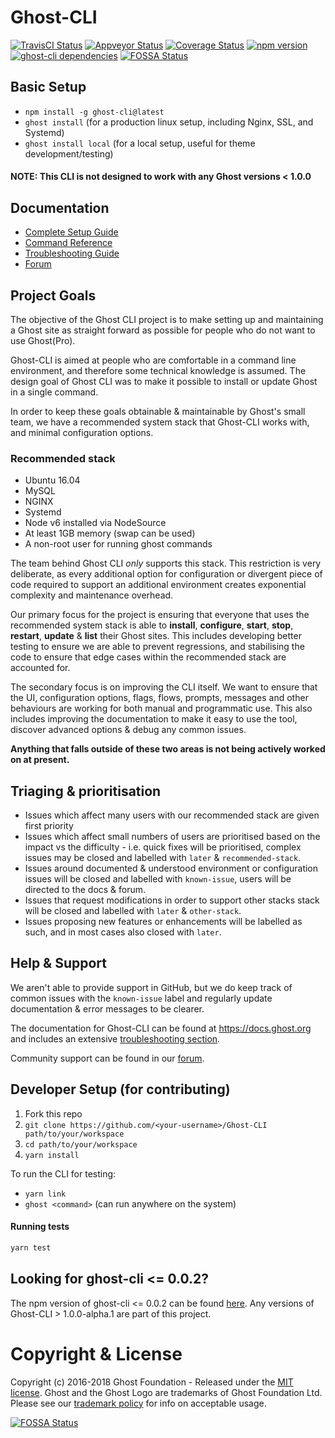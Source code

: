 # Ghost-CLI

[![TravisCI Status](https://travis-ci.org/TryGhost/Ghost-CLI.svg?branch=master)](https://travis-ci.org/TryGhost/Ghost-CLI)
[![Appveyor Status](https://ci.appveyor.com/api/projects/status/drkas41sgvbdn9ca?svg=true)](https://ci.appveyor.com/project/acburdine/ghost-cli)
[![Coverage Status](https://coveralls.io/repos/github/TryGhost/Ghost-CLI/badge.svg?branch=master)](https://coveralls.io/github/TryGhost/Ghost-CLI?branch=master)
[![npm version](https://img.shields.io/npm/v/ghost-cli.svg)](https://npmjs.com/package/ghost-cli/)
[![ghost-cli dependencies](https://david-dm.org/TryGhost/Ghost-CLI.svg)](https://david-dm.org/TryGhost/Ghost-CLI)
[![FOSSA Status](https://app.fossa.io/api/projects/git%2Bgithub.com%2Fvikaspotluri123%2FGhost-CLI.svg?type=shield)](https://app.fossa.io/projects/git%2Bgithub.com%2Fvikaspotluri123%2FGhost-CLI?ref=badge_shield)

## Basic Setup

- `npm install -g ghost-cli@latest`
- `ghost install` (for a production linux setup, including Nginx, SSL, and Systemd)
- `ghost install local` (for a local setup, useful for theme development/testing)

#### NOTE: This CLI is not designed to work with any Ghost versions < 1.0.0

## Documentation

- [Complete Setup Guide](https://docs.ghost.org/v1/docs/install)
- [Command Reference](https://docs.ghost.org/v1/docs/ghost-cli)
- [Troubleshooting Guide](https://docs.ghost.org/v1/docs/troubleshooting#section-cli-errors)
- [Forum](https://forum.ghost.org)

## Project Goals

The objective of the Ghost CLI project is to make setting up and maintaining a Ghost site as straight forward as possible for people who do not want to use Ghost(Pro). 

Ghost-CLI is aimed at people who are comfortable in a command line environment, and therefore some technical knowledge is assumed. The design goal of Ghost CLI was to make it possible to install or update Ghost in a single command. 

In order to keep these goals obtainable & maintainable by Ghost's small team, we have a recommended system stack that Ghost-CLI works with, and minimal configuration options.

### Recommended stack

* Ubuntu 16.04
* MySQL
* NGINX
* Systemd
* Node v6 installed via NodeSource
* At least 1GB memory (swap can be used)
* A non-root user for running ghost commands

The team behind Ghost CLI _only_ supports this stack. This restriction is very deliberate, as every additional option for configuration or divergent piece of code required to support an additional environment creates exponential complexity and maintenance overhead. 

Our primary focus for the project is ensuring that everyone that uses the recommended system stack is able to **install**, **configure**, **start**, **stop**, **restart**, **update** & **list** their Ghost sites. This includes developing better testing to ensure we are able to prevent regressions, and stabilising the code to ensure that edge cases within the recommended stack are accounted for.

The secondary focus is on improving the CLI itself. We want to ensure that the UI, configuration options, flags, flows, prompts, messages and other behaviours are working for both manual and programmatic use. This also includes improving the documentation to make it easy to use the tool, discover advanced options & debug any common issues.

**Anything that falls outside of these two areas is not being actively worked on at present.**

## Triaging & prioritisation

- Issues which affect many users with our recommended stack are given first priority
- Issues which affect small numbers of users are prioritised based on the impact vs the difficulty - i.e. quick fixes will be prioritised, complex issues may be closed and labelled with `later` & `recommended-stack`.
- Issues around documented & understood environment or configuration issues will be closed and labelled with `known-issue`, users will be directed to the docs & forum. 
- Issues that request modifications in order to support other stacks stack will be closed and labelled with `later` & `other-stack`. 
- Issues proposing new features or enhancements will be labelled as such, and in most cases also closed with `later`.

## Help & Support

We aren't able to provide support in GitHub, but we do keep track of common issues with the `known-issue` label and regularly update documentation & error messages to be clearer.

The documentation for Ghost-CLI can be found at https://docs.ghost.org and includes an extensive [troubleshooting section](https://docs.ghost.org/docs/troubleshooting). 

Community support can be found in our [forum](https://forum.ghost.org).


## Developer Setup (for contributing)

1. Fork this repo
2. `git clone https://github.com/<your-username>/Ghost-CLI path/to/your/workspace`
3. `cd path/to/your/workspace`
4. `yarn install`

To run the CLI for testing:

- `yarn link`
- `ghost <command>` (can run anywhere on the system)

#### Running tests

```sh
yarn test
```

## Looking for ghost-cli <= 0.0.2?

The npm version of ghost-cli <= 0.0.2 can be found [here](https://github.com/jeffdonthemic/ghost-cli). Any versions of Ghost-CLI > 1.0.0-alpha.1 are part of this project.

# Copyright & License

Copyright (c) 2016-2018 Ghost Foundation - Released under the [MIT license](LICENSE). Ghost and the Ghost Logo are trademarks of Ghost Foundation Ltd. Please see our [trademark policy](https://ghost.org/trademark/) for info on acceptable usage.


[![FOSSA Status](https://app.fossa.io/api/projects/git%2Bgithub.com%2Fvikaspotluri123%2FGhost-CLI.svg?type=large)](https://app.fossa.io/projects/git%2Bgithub.com%2Fvikaspotluri123%2FGhost-CLI?ref=badge_large)